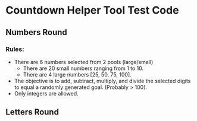 
# Countdown Helper Tool Test Code
## Numbers Round
### Rules:
  - There are 6 numbers selected from 2 pools (large/small)
    * There are 20 small numbers ranging from 1 to 10.
    * There are 4 large numbers [25, 50, 75, 100].
  - The objective is to add, subtract, multiply, and divide the selected
  digits to equal a randomly generated goal. (Probably > 100).
  - Only integers are allowed.

## Letters Round
